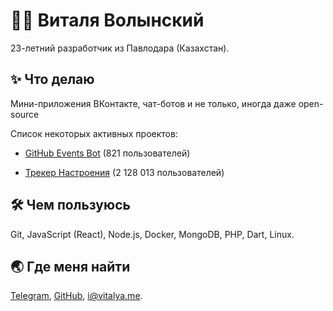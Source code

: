 
<h1>👨‍🦰 Виталя Волынский</h1>
<p>23-летний разработчик из Павлодара (Казахстан).</p>
<h2>✨ Что делаю</h2>
<p>Мини-приложения ВКонтакте, чат-ботов и не только, иногда даже open-source</p>
<p>Список некоторых активных проектов:</p>
<ul>
<li>
<p><a href="https://vk.com/githubbot">GitHub Events Bot</a> (821 пользователей)</p>
</li>
<li>
<p><a href="https://vk.com/moodapp">Трекер Настроения</a> (2 128 013 пользователей)</p>
</li>
</ul>
<h2>🛠️ Чем пользуюсь</h2>
<p>Git, JavaScript (React), Node.js, Docker, MongoDB, PHP, Dart, Linux.</p>
<h2>🌏 Где меня найти</h2>
<p><a href="https://t.me/vitalyavolyn">Telegram</a>, <a href="https://github.com/vitalyavolyn">GitHub</a>, <a href="mailto:i@vitalya.me">i@vitalya.me</a>.</p>

